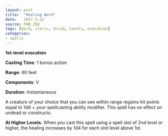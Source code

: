 ```yaml
---
layout: post
title:  "Healing Word"
date:   2017-3-22
source: PHB.250
tags: [bard, cleric, druid, level1, evocation]
categories:
- spells
---
```


**1st-level evocation**

**Casting Time**: 1 bonus action

**Range**: 60 feet

**Components**: V

**Duration**: Instantaneous

A creature of your choice that you can see within range regains hit points equal to 1d4 + your spellcasting ability modifier. This spell has no effect on undead or constructs.

**At Higher Levels.** When you cast this spell using a spell slot of 2nd level or higher, the healing increases by 1d4 for each slot level above 1st.
